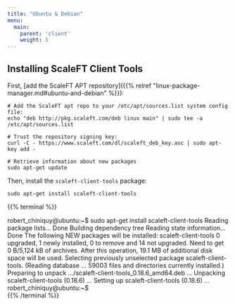 ```yaml
---
title: "Ubuntu & Debian"
menu:
  main:
    parent: 'client'
    weight: 5
---
```


## Installing ScaleFT Client Tools

First, [add the ScaleFT APT repository]({{% relref "linux-package-manager.md#ubuntu-and-debian" %}}):

```
# Add the ScaleFT apt repo to your /etc/apt/sources.list system config file:
echo "deb http://pkg.scaleft.com/deb linux main" | sudo tee -a /etc/apt/sources.list

# Trust the repository signing key:
curl -C - https://www.scaleft.com/dl/scaleft_deb_key.asc | sudo apt-key add -

# Retrieve information about new packages
sudo apt-get update
```


Then, install the `scaleft-client-tools` package:

```
sudo apt-get install scaleft-client-tools
```

{{% terminal %}}
<div>robert_chiniquy@ubuntu:~$ sudo apt-get install scaleft-client-tools
Reading package lists... Done
Building dependency tree
Reading state information... Done
The following NEW packages will be installed:
  scaleft-client-tools
0 upgraded, 1 newly installed, 0 to remove and 14 not upgraded.
Need to get 0 B/5,124 kB of archives.
After this operation, 19.1 MB of additional disk space will be used.
Selecting previously unselected package scaleft-client-tools.
(Reading database ... 59003 files and directories currently installed.)
Preparing to unpack .../scaleft-client-tools_0.18.6_amd64.deb ...
Unpacking scaleft-client-tools (0.18.6) ...
Setting up scaleft-client-tools (0.18.6) ...
robert_chiniquy@ubuntu:~$</div>
{{% /terminal %}}
